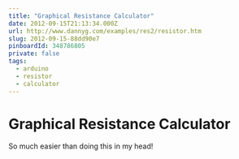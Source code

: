 ```yaml
---
title: "Graphical Resistance Calculator"
date: 2012-09-15T21:13:34.000Z
url: http://www.dannyg.com/examples/res2/resistor.htm
slug: 2012-09-15-88dd90e7
pinboardId: 348786805
private: false
tags:
  - arduino
  - resistor
  - calculator
---
```


# Graphical Resistance Calculator

So much easier than doing this in my head!
